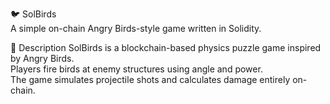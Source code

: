 🐦 SolBirds     
A simple on-chain Angry Birds-style game written in Solidity.   
    
🎯 Description 
SolBirds is a blockchain-based physics puzzle game inspired by Angry Birds.  
Players fire birds at enemy structures using angle and power.     
The game simulates projectile shots and calculates damage entirely on-chain.     
  
